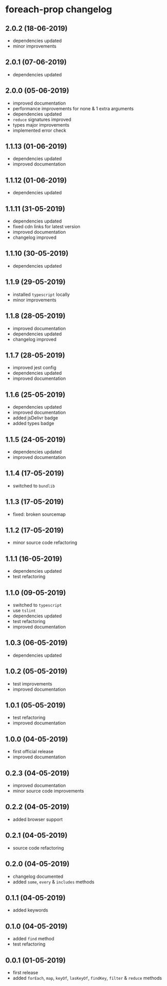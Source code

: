 # foreach-prop changelog

## 2.0.2 (18-06-2019)

* dependencies updated
* minor improvements

## 2.0.1 (07-06-2019)

* dependencies updated

## 2.0.0 (05-06-2019)

* improved documentation
* performance improvements for none & 1 extra arguments
* dependencies updated
* `reduce` signatures improved
* types major improvements
* implemented error check

## 1.1.13 (01-06-2019)

* dependencies updated
* improved documentation

## 1.1.12 (01-06-2019)

* dependencies updated

## 1.1.11 (31-05-2019)

* dependencies updated
* fixed cdn links for latest version
* improved documentation
* changelog improved

## 1.1.10 (30-05-2019)

* dependencies updated

## 1.1.9 (29-05-2019)

* installed `typescript` locally
* minor improvements

## 1.1.8 (28-05-2019)

* improved documentation
* dependencies updated
* changelog improved

## 1.1.7 (28-05-2019)

* improved jest config
* dependencies updated
* improved documentation

## 1.1.6 (25-05-2019)

* dependencies updated
* improved documentation
* added jsDelivr badge
* added types badge

## 1.1.5 (24-05-2019)

* dependencies updated
* improved documentation

## 1.1.4 (17-05-2019)

* switched to `bundlib`

## 1.1.3 (17-05-2019)

* fixed: broken sourcemap

## 1.1.2 (17-05-2019)

* minor source code refactoring

## 1.1.1 (16-05-2019)

* dependencies updated
* test refactoring

## 1.1.0 (09-05-2019)

* switched to `typescript`
* use `tslint`
* dependencies updated
* test refactoring
* improved documentation

## 1.0.3 (06-05-2019)

* dependencies updated

## 1.0.2 (05-05-2019)

* test improvements
* improved documentation

## 1.0.1 (05-05-2019)

* test refactoring
* improved documentation

## 1.0.0 (04-05-2019)

* first official release
* improved documentation

## 0.2.3 (04-05-2019)

* improved documentation
* minor source code improvements

## 0.2.2 (04-05-2019)

* added browser support

## 0.2.1 (04-05-2019)

* source code refactoring

## 0.2.0 (04-05-2019)

* changelog documented
* added `some`, `every` & `includes` methods

## 0.1.1 (04-05-2019)

* added keywords

## 0.1.0 (04-05-2019)

* added `find` method
* test refactoring

## 0.0.1 (01-05-2019)

* first release
* added `forEach`, `map`, `keyOf`, `lasKeyOf`, `findKey`, `filter` & `reduce` methods
